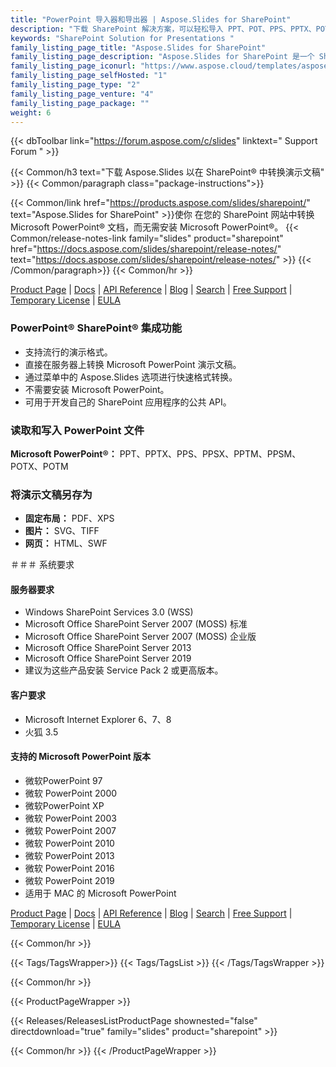 ```yaml
---
title: "PowerPoint 导入器和导出器 | Aspose.Slides for SharePoint"
description: "下载 SharePoint 解决方案，可以轻松导入 PPT、POT、PPS、PPTX、POTX 和 PPSX，并将这些格式导出为 PDF、TIFF 和 XPS 文件。"
keywords: "SharePoint Solution for Presentations "
family_listing_page_title: "Aspose.Slides for SharePoint"
family_listing_page_description: "Aspose.Slides for SharePoint 是一个 SharePoint 应用程序，可以将 Microsoft PowerPoint 文件转换为其他格式。 Aspose.Slides for SharePoint 可以轻松导入常见的 Microsoft 演示文稿格式，包括 PPT、POT、PPS、PPTX、POTX 和 PPSX，并且可以将这些格式导出为 PDF、TIFF 和 XPS 文件。"
family_listing_page_iconurl: "https://www.aspose.cloud/templates/aspose/App_Themes/V3/images/slides/272x272/aspose_slides-for-sharepoint-min.png"
family_listing_page_selfHosted: "1"
family_listing_page_type: "2"
family_listing_page_venture: "4"
family_listing_page_package: ""
weight: 6
---
```


{{< dbToolbar link="https://forum.aspose.com/c/slides" linktext=" Support Forum " >}}

{{< Common/h3 text="下载 Aspose.Slides 以在 SharePoint® 中转换演示文稿"  >}}
{{< Common/paragraph class="package-instructions">}}

{{< Common/link href="https://products.aspose.com/slides/sharepoint/" text="Aspose.Slides for SharePoint"  >}}使你
在您的 SharePoint 网站中转换 Microsoft PowerPoint® 文档，而无需安装 Microsoft PowerPoint®。
{{< Common/release-notes-link family="slides" product="sharepoint" href="https://docs.aspose.com/slides/sharepoint/release-notes/" text="https://docs.aspose.com/slides/sharepoint/release-notes/"  >}}
{{< /Common/paragraph>}}
{{< Common/hr >}}

[Product Page](https://products.aspose.com/slides/sharepoint/) | [Docs](https://docs.aspose.com/slides/sharepoint/) | [API Reference](https://reference.aspose.com/slides/) | [Blog](https://blog.aspose.com/category/slides/) | [Search](https://search.aspose.com/) | [Free Support](https://forum.aspose.com/c/slides/11) | [Temporary License](https://purchase.aspose.com/temporary-license) | [EULA](https://about.aspose.com/legal/eula/)

### PowerPoint® SharePoint® 集成功能

- 支持流行的演示格式。
- 直接在服务器上转换 Microsoft PowerPoint 演示文稿。
- 通过菜单中的 Aspose.Slides 选项进行快速格式转换。
- 不需要安装 Microsoft PowerPoint。
- 可用于开发自己的 SharePoint 应用程序的公共 API。

### 读取和写入 PowerPoint 文件

**Microsoft PowerPoint®：** PPT、PPTX、PPS、PPSX、PPTM、PPSM、POTX、POTM

### 将演示文稿另存为

- **固定布局：** PDF、XPS
- **图片：** SVG、TIFF
- **网页：** HTML、SWF

＃＃＃ 系统要求

#### 服务器要求

- Windows SharePoint Services 3.0 (WSS)
- Microsoft Office SharePoint Server 2007 (MOSS) 标准
- Microsoft Office SharePoint Server 2007 (MOSS) 企业版
- Microsoft Office SharePoint Server 2013
- Microsoft Office SharePoint Server 2019
- 建议为这些产品安装 Service Pack 2 或更高版本。

#### 客户要求

- Microsoft Internet Explorer 6、7、8
- 火狐 3.5

#### 支持的 Microsoft PowerPoint 版本

- 微软PowerPoint 97
- 微软 PowerPoint 2000
- 微软PowerPoint XP
- 微软 PowerPoint 2003
- 微软 PowerPoint 2007
- 微软 PowerPoint 2010
- 微软 PowerPoint 2013
- 微软 PowerPoint 2016
- 微软 PowerPoint 2019
- 适用于 MAC 的 Microsoft PowerPoint

[Product Page](https://products.aspose.com/slides/sharepoint/) | [Docs](https://docs.aspose.com/slides/sharepoint/) | [API Reference](https://reference.aspose.com/slides/) | [Blog](https://blog.aspose.com/category/slides/) | [Search](https://search.aspose.com/) | [Free Support](https://forum.aspose.com/c/slides/11) | [Temporary License](https://purchase.aspose.com/temporary-license) | [EULA](https://about.aspose.com/legal/eula/)

{{< Common/hr >}}

{{< Tags/TagsWrapper>}}
{{< Tags/TagsList >}}
{{< /Tags/TagsWrapper >}}

{{< Common/hr >}}

{{< ProductPageWrapper >}}

<!-- ReleasesListProductPage-->

{{< Releases/ReleasesListProductPage shownested="false"  directdownload="true" family="slides" product="sharepoint" >}}

<!-- /ReleasesListProductPage-->

{{< Common/hr >}}
{{< /ProductPageWrapper >}}

